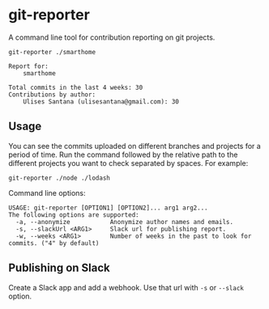 # git-reporter

A command line tool for contribution reporting on git projects.

```shell
git-reporter ./smarthome

Report for: 
    smarthome

Total commits in the last 4 weeks: 30
Contributions by author:
    Ulises Santana (ulisesantana@gmail.com): 30
```

## Usage

You can see the commits uploaded on different branches and projects for a 
period of time. Run the command followed by the relative path to the 
different projects you want to check separated by spaces. For example:

```shell
git-reporter ./node ./lodash
```

Command line options:
```shell
USAGE: git-reporter [OPTION1] [OPTION2]... arg1 arg2...
The following options are supported:
  -a, --anonymize       	Anonymize author names and emails.
  -s, --slackUrl <ARG1> 	Slack url for publishing report.
  -w, --weeks <ARG1>    	Number of weeks in the past to look for commits. ("4" by default)
```

## Publishing on Slack

Create a Slack app and add a webhook. Use that url with `-s` or `--slack` 
option.
